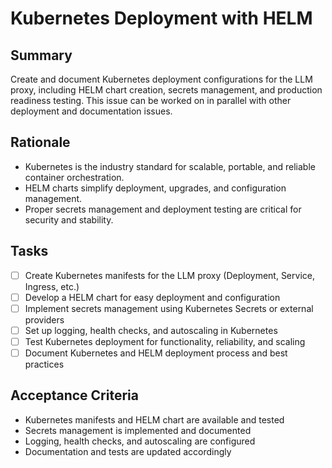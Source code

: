 # Kubernetes Deployment with HELM

## Summary
Create and document Kubernetes deployment configurations for the LLM proxy, including HELM chart creation, secrets management, and production readiness testing. This issue can be worked on in parallel with other deployment and documentation issues.

## Rationale
- Kubernetes is the industry standard for scalable, portable, and reliable container orchestration.
- HELM charts simplify deployment, upgrades, and configuration management.
- Proper secrets management and deployment testing are critical for security and stability.

## Tasks
- [ ] Create Kubernetes manifests for the LLM proxy (Deployment, Service, Ingress, etc.)
- [ ] Develop a HELM chart for easy deployment and configuration
- [ ] Implement secrets management using Kubernetes Secrets or external providers
- [ ] Set up logging, health checks, and autoscaling in Kubernetes
- [ ] Test Kubernetes deployment for functionality, reliability, and scaling
- [ ] Document Kubernetes and HELM deployment process and best practices

## Acceptance Criteria
- Kubernetes manifests and HELM chart are available and tested
- Secrets management is implemented and documented
- Logging, health checks, and autoscaling are configured
- Documentation and tests are updated accordingly 